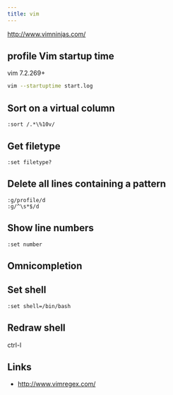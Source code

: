 ```yaml
---
title: vim
---
```


<http://www.vimninjas.com/>

## profile Vim startup time
vim 7.2.269+

```bash
vim --startuptime start.log
```

## Sort on a virtual column

```text
:sort /.*\%10v/
```

## Get filetype

```text
:set filetype?
```

## Delete all lines containing a pattern

```text
:g/profile/d
:g/^\s*$/d
```

## Show line numbers

```text
:set number
```

## Omnicompletion

<C-X><C-O>

## Set shell

```
:set shell=/bin/bash
```

## Redraw shell

ctrl-l

## Links

* http://www.vimregex.com/

<!-- set a modeline -->
<!-- vim: set nospell: -->
